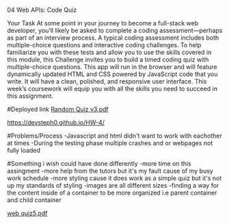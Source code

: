 04 Web APIs: Code Quiz

Your Task
At some point in your journey to become a full-stack web developer, you’ll likely be asked to complete a coding assessment—perhaps as part of an interview process. A typical coding assessment includes both multiple-choice questions and interactive coding challenges.
To help familiarize you with these tests and allow you to use the skills covered in this module, this Challenge invites you to build a timed coding quiz with multiple-choice questions. This app will run in the browser and will feature dynamically updated HTML and CSS powered by JavaScript code that you write. It will have a clean, polished, and responsive user interface.
This week’s coursework will equip you with all the skills you need to succeed in this assignment.

#Deployed link
[Random Quiz v3.pdf](https://github.com/DevSteph0/HW-4/files/10610795/Random.Quiz.v3.pdf)

https://devsteph0.github.io/HW-4/

#Problems/Process
-Javascript and html didn't want to work with eachother at times
-During the testing phase multiple crashes and or webpages not fully loaded

#Something i wish could have done differently
-more time on this assingment
-more help from the tutors but it's my fault cause of my busy work schedule
-more styling cause it does work as a simple quiz but it's not up my standards of styling
-images are all different sizes
-finding a way for the content inside of a container to be more organized i.e parent container and child container


[web quiz5.pdf](https://github.com/DevSteph0/HW-4/files/10610827/web.quiz5.pdf)
